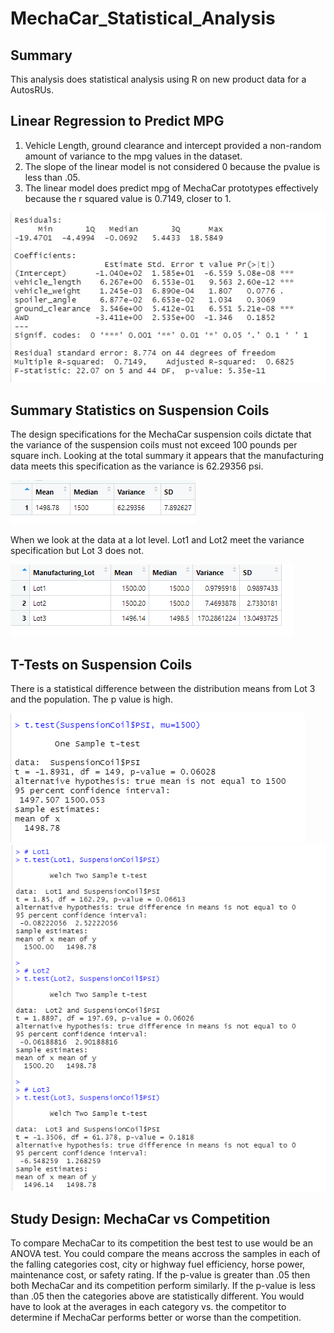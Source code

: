 # MechaCar_Statistical_Analysis

## Summary

This analysis does statistical analysis using R on new product data for a AutosRUs.


## Linear Regression to Predict MPG

1. Vehicle Length, ground clearance and intercept provided a non-random amount of variance to the mpg values in the dataset.
2. The slope of the linear model is not considered 0 because the pvalue is less than .05. 
3. The linear model does predict mpg of MechaCar prototypes effectively because the r squared value is 0.7149, closer to 1.

![Challenge_Deliverable_1.png](https://github.com/Brandonkish1/MechaCar_Statistical_Analysis/blob/main/images/Challenge_Deliverable_1.png)

## Summary Statistics on Suspension Coils

The design specifications for the MechaCar suspension coils dictate that the variance of the suspension coils must not exceed 100 pounds per square inch.
Looking at the total summary it appears that the manufacturing data meets this specification as the variance is 62.29356 psi. 

![Deliverable_2_Total_Summary.png](https://github.com/Brandonkish1/MechaCar_Statistical_Analysis/blob/main/images/Deliverable_2_Total_Summary.png)

When we look at the data at a lot level. Lot1 and Lot2 meet the variance specification but Lot 3 does not. 

![Deliverable_2_Lot_Summary.png](https://github.com/Brandonkish1/MechaCar_Statistical_Analysis/blob/main/images/Deliverable_2_Lot_Summary.png)

## T-Tests on Suspension Coils

There is a statistical difference between the distribution means from Lot 3 and the population. The p value is high.

![Deliverable_3_Pop_T-Test.png](https://github.com/Brandonkish1/MechaCar_Statistical_Analysis/blob/main/images/Deliverable_3_Pop_T-Test.png)
![Deliverable_3_Lot_T-Tests.png](https://github.com/Brandonkish1/MechaCar_Statistical_Analysis/blob/main/images/Deliverable_3_Lot_T-Tests.png)

## Study Design: MechaCar vs Competition
To compare MechaCar to its competition the best test to use would be an ANOVA test. You could compare the means accross the samples in each of the falling categories cost, city or highway fuel efficiency, horse power, maintenance cost, or safety rating. If the p-value is greater than .05 then both MechaCar and its competition perform similarly. If the p-value is less than .05 then the categories above are statistically different. You would have to look at the averages in each category vs. the competitor to determine if MechaCar performs better or worse than the competition.
